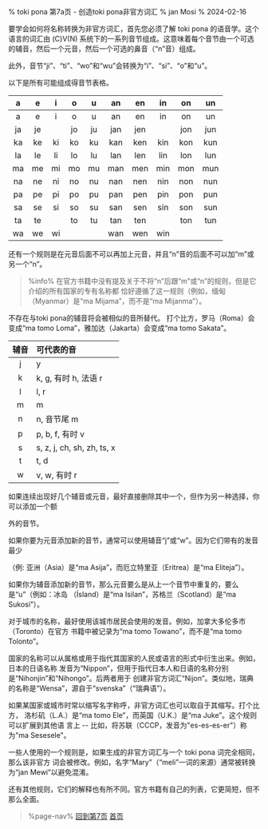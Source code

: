 % toki pona 第7a页 - 创造toki pona非官方词汇
% jan Mosi
% 2024-02-16

要学会如何将名称转换为非官方词汇，首先您必须了解 toki pona 的语音学。这个语言的词汇由 \(C\)V\(N\) 系统下的一系列音节组成。这意味着每个音节由一个可选的辅音，然后一个元音，然后一个可选的鼻音（“n”音）组成。

此外，音节“ji”、“ti”、“wo”和“wu”会转换为“i”、“si”、“o”和“u”。

以下是所有可能组成得音节表格。

|   a   |   e   |   i   |   o   |   u   |  an   |  en   |  in   |  on   |  un   |
| :---: | :---: | :---: | :---: | :---: | :---: | :---: | :---: | :---: | :---: |
|   a   |   e   |   i   |   o   |   u   |  an   |  en   |  in   |  on   |  un   |
|  ja   |  je   |       |  jo   |  ju   |  jan  |  jen  |       |  jon  |  jun  |
|  ka   |  ke   |  ki   |  ko   |  ku   |  kan  |  ken  |  kin  |  kon  |  kun  |
|  la   |  le   |  li   |  lo   |  lu   |  lan  |  len  |  lin  |  lon  |  lun  |
|  ma   |  me   |  mi   |  mo   |  mu   |  man  |  men  |  min  |  mon  |  mun  |
|  na   |  ne   |  ni   |  no   |  nu   |  nan  |  nen  |  nin  |  non  |  nun  |
|  pa   |  pe   |  pi   |  po   |  pu   |  pan  |  pen  |  pin  |  pon  |  pun  |
|  sa   |  se   |  si   |  so   |  su   |  san  |  sen  |  sin  |  son  |  sun  |
|  ta   |  te   |       |  to   |  tu   |  tan  |  ten  |       |  ton  |  tun  |
|  wa   |  we   |  wi   |       |       |  wan  |  wen  |  win  |       |       |

还有一个规则是在元音后面不可以再加上元音，并且“n”音的后面不可以加“m”或另一个“n”。

> %info%
> 在官方书籍中没有提及关于不将“n”后跟“m”或“n”的规则，但是它介绍的所有国家的专有名称都
> 恰好遵循了这一规则（例如，缅甸（Myanmar）是“ma Mijama”，而不是“ma Mijanma”）。

不存在与toki pona的辅音将会被相似的音所替代。
打个比方，罗马（Roma）会变成“ma tomo Loma”，雅加达（Jakarta）会变成“ma tomo Sakata”。

| 辅音  | 可代表的音                 |
| :---: | :------------------------- |
|   j   | y                          |
|   k   | k, g, 有时 h, 法语 r       |
|   l   | l, r                       |
|   m   | m                          |
|   n   | n, 音节尾 m                |
|   p   | p, b, f, 有时 v            |
|   s   | s, z, j, ch, sh, zh, ts, x |
|   t   | t, d                       |
|   w   | v, w, 有时 r               |

如果连续出现好几个辅音或元音，最好直接删除其中一个，但作为另一种选择，你可以添加一个额

外的音节。

如果你要为元音添加新的音节，通常可以使用辅音“j”或“w”。因为它们带有的发音最少

（例: 亚洲（Asia）是“ma Asija”，而厄立特里亚（Eritrea）是“ma Eliteja”）。

如果你为辅音添加新的音节，那么元音要么是从上一个音节中重复的，要么是“u”（例如：冰岛
（Ísland）是“ma Isilan”，苏格兰（Scotland）是“ma Sukosi”）。

对于城市的名称，最好使用该城市居民会使用的发音。例如，加拿大多伦多市（Toronto）在官方
书籍中被记录为“ma tomo Towano”，而不是“ma tomo Tolonto”。


国家的名称可以从属格或用于指代其国家的人民或语言的形式中衍生出来。例如，日本的日语名称
发音为“Nippon”，但用于指代日本人和日语的名称分别是“Nihonjin”和“Nihongo”。后两者用于
创建非官方词汇“Nijon”。类似地，瑞典的名称是“Wensa”，源自于“svenska”（“瑞典语”）。

如果某国家或城市时常以缩写名字称呼，非官方词汇也可以取自于其缩写。打个比方，
洛杉矶（L.A.）是“ma tomo Ele”，而英国（U.K.）是“ma Juke”。这个规则可以扩展到其他语
言上 -- 比如，将苏联（СССР，发音为"es-es-es-er"）称为"ma Sesesele"。

一些人使用的一个规则是，如果生成的非官方词汇与一个 toki pona 词完全相同，那么该非官方
词会被修改。例如，名字“Mary”（“meli”一词的来源）通常被转换为“jan Mewi”以避免混淆。

还有其他规则，它们的解释也有所不同。官方书籍有自己的列表，它更简短，但不那么全面。

> %page-nav%
> [回到第7页](zh/7)
> [首页](zh)
